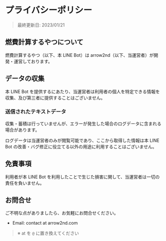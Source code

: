 # プライバシーポリシー

> 最終更新日: 2023/01/21

## 燃費計算するやつについて

燃費計算するやつ（以下、本 LINE Bot）は arrow2nd（以下、当運営者）が開発・運営しております。

## データの収集

本 LINE Bot を提供するにあたり、当運営者は利用者の個人を特定できる情報を収集、及び第三者に提供することはございません。

### 送信されたテキストデータ

収集・蓄積は行っていませんが、エラーが発生した場合のログデータに含まれる場合があります。

ログデータは当運営者のみが閲覧可能であり、ここから取得した情報は本 LINE Bot の改善・バグ修正に役立てる以外の用途に利用することはございません。

## 免責事項

利用者が本 LINE Bot を利用したことで生じた損害に関して、当運営者は一切の責任を負いません。

## お問合せ

ご不明な点がありましたら、お気軽にお問合せください。

- Email: contact at arrow2nd.com

> ※ at を `@` に置き換えてください
